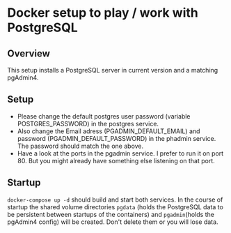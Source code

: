 # Docker setup to play / work with PostgreSQL

## Overview

This setup installs a PostgreSQL server in current version and a matching pgAdmin4.

## Setup

- Please change the default postgres user password (variable POSTGRES_PASSWORD) in
  the postgres service.
- Also change the Email adress (PGADMIN_DEFAULT_EMAIL) and password (PGADMIN_DEFAULT_PASSWORD)
  in the phadmin service. The password should match the one above.
- Have a look at the ports in the pgadmin service. I prefer to run it on port 80.
  But you might already have something else listening on that port.

## Startup

`docker-compose up -d` should build and start both services. In the course of
startup the shared volume directories `pgdata` (holds the PostgreSQL data to be
persistent between startups of the containers) and `pgadmin`(holds the pgAdmin4 config)
will be created. Don't delete them or you will lose data.